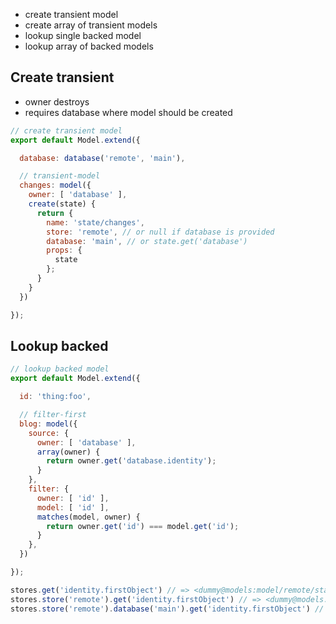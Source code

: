 * create transient model
* create array of transient models
* lookup single backed model
* lookup array of backed models

## Create transient

* owner destroys
* requires database where model should be created

``` javascript
// create transient model
export default Model.extend({

  database: database('remote', 'main'),

  // transient-model
  changes: model({
    owner: [ 'database' ],
    create(state) {
      return {
        name: 'state/changes',
        store: 'remote', // or null if database is provided
        database: 'main', // or state.get('database')
        props: {
          state
        };
      }
    }
  })

});
```

## Lookup backed

``` javascript
// lookup backed model
export default Model.extend({

  id: 'thing:foo',

  // filter-first
  blog: model({
    source: {
      owner: [ 'database' ],
      array(owner) {
        return owner.get('database.identity');
      }
    },
    filter: {
      owner: [ 'id' ],
      model: [ 'id' ],
      matches(model, owner) {
        return owner.get('id') === model.get('id');
      }
    },
  })

});
```

``` javascript
stores.get('identity.firstObject') // => <dummy@models:model/remote/state::ember586>
stores.store('remote').get('identity.firstObject') // => <dummy@models:model/remote/state::ember586>
stores.store('remote').database('main').get('identity.firstObject') // => <dummy@models:model/remote/state::ember586>
```
